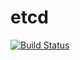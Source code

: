 # etcd

[![Build Status](https://cloud.drone.io/api/badges/rolehippie/etcd/status.svg)](https://cloud.drone.io/rolehippie/etcd)
